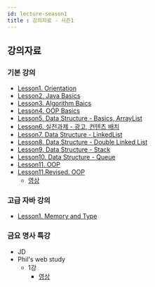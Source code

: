 ```yaml
---
id: lecture-season1
title : 강의자료 - 시즌1
---
```


## 강의자료

### 기본 강의

- [Lesson1. Orientation](https://docs.google.com/presentation/d/1tLvet5dh_rcrmRKyiqt5FFyypjOTsR_NZL1aeM3cdHY/edit?usp=sharing)
- [Lesson2. Java Basics](https://docs.google.com/presentation/d/1ai3zJmDY3m-P2ahKwrbapUetf1yTc5Zm1Wm6w3XNCi8/edit?usp=sharing)
- [Lesson3. Algorithm Baics](https://docs.google.com/presentation/d/1YIXN2fmxjxHYKWbUbrR-Xzp6IH23qoVvTMJlzv0Fy8A/edit?usp=sharing)
- [Lesson4. OOP Basics](https://docs.google.com/presentation/d/1Y9opKxCr7K9RPfnu0fLMgx9wgCjwLfhQfF_h-R6IjdI/edit?usp=sharing)
- [Lesson5. Data Structure - Basics, ArrayList](https://docs.google.com/presentation/d/1qgrtVItNnL1Y4qhbyc7RNaIuZgMaRq7P67L1enO7GkM/edit?usp=sharing)
- [Lesson6. 실전과제 - 광고, 컨텐츠 배치](https://docs.google.com/presentation/d/1a6GRXtSps6ewZ6KXv8Sv0czlooZLAy9xEa5u99rMHlI/edit?usp=sharing)
- [Lesson7. Data Structure - LinkedList](https://docs.google.com/presentation/d/1a6GRXtSps6ewZ6KXv8Sv0czlooZLAy9xEa5u99rMHlI/edit?usp=sharing)
- [Lesson8. Data Structure - Double Linked List](https://docs.google.com/presentation/d/12XSw2X4mQDr5OLMHrooQUWLmiC71-J1w-Z7tzxKKx7g/edit?usp=sharing)
- [Lesson9. Data Structure - Stack](https://docs.google.com/presentation/d/1AYNy2Hm7xkFaWtATH3EJvt2DQDg13a7tALI3FEJNL2g/edit?usp=sharing)
- [Lesson10. Data Structure - Queue](https://docs.google.com/presentation/d/1xHOkXNetOPwJvc6K8oWmrzxvfkomMJM7V8KiqCVsD88/edit?usp=sharing)
- [Lesson11. OOP](https://docs.google.com/presentation/d/1-yOnOiFut-QF0nWd4YaQ_YFgXFrwNu3taAt1Q48piTA/edit?usp=sharing)
- [Lesson11.Revised. OOP](https://docs.google.com/presentation/d/1SU6ZybEGxdaxBfwj3zwwXBfXRKGccV81n45pfTjoAFo/edit?usp=sharing)
  - [영상](https://youtu.be/oHq4D6pPmdk)

### 고급 자바 강의

- [Lesson1. Memory and Type](https://docs.google.com/presentation/d/12t8-AQaUKBUsRsM5KSL3o07jiwfgVJpYHEmJdt0qOSw/edit?usp=sharing)

### 금요 명사 특강

- JD
- Phil's web study
  - 1강
    - [영상](https://youtu.be/PG-AzmA8OsI)